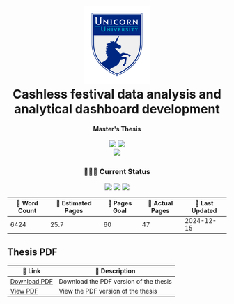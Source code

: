 <h1 align="center">
  <br>
  <img src="./figures/uu-icon.png" alt="Unicorn University" width="150"/>
  <br>
  Cashless festival data analysis and analytical dashboard development
  <br>
</h1>

<h4 align="center">Master's Thesis</h4>

<p align="center">
    <img src="https://img.shields.io/badge/University-Unicorn%20University-darkblue" />
    <img src="https://img.shields.io/badge/Supervisor-Mgr._Václav_Alt-white" />
    <br/>
    <img src="https://img.shields.io/badge/Field-Software_Engineering_and_Big_Data-moccasin" />
</p>

<h3 align="center">👨🏻‍🔬 Current Status</h3>
<p align="center">
  <img src="https://img.shields.io/badge/Research-100%25-lime" />
  <img src="https://img.shields.io/badge/Development-90%25-green" />
  <img src="https://img.shields.io/badge/Thesis-42.8%25-orange" />
</p>

<table align="center">
    <thead>
        <tr>
            <th>💬 Word Count</th>
            <th>📄 Estimated Pages</th>
            <th>🎯 Pages Goal</th>
            <th>📔 Actual Pages </th>
            <th>📆 Last Updated</th>
        </tr>
    </thead>
    <tbody>
        <tr>
            <td><!-- word-count-start -->6424<!-- word-count-end --></td>
            <td><!-- estimated-pages-start -->25.7<!-- estimated-pages-end --></td>
            <td>60</td>
            <td><!-- actual-pages-start -->47<!-- actual-pages-end --></td>
            <td><!-- last-updated-start -->2024-12-15<!-- last-updated-end --></td>
        </tr>
    </tbody>
</table>

## Thesis PDF

<table align="center">
    <thead>
        <tr>
            <th>🔗 Link</th>
            <th>📄 Description</th>
        </tr>
    </thead>
    <tbody>
        <tr>
            <td><a href="https://raw.githubusercontent.com/filipditrich/master-thesis/main/thesis/dist/main.pdf">Download PDF</a></td>
            <td>Download the PDF version of the thesis</td>
        </tr>
        <tr>
            <td><a href="https://docs.google.com/viewer?url=https://raw.githubusercontent.com/filipditrich/master-thesis/main/thesis/dist/main.pdf">View PDF</a></td>
            <td>View the PDF version of the thesis</td>
        </tr>
    </tbody>
</table>